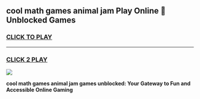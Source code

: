 
## cool math games animal jam Play Online 👋 Unblocked Games
<h3>
<a href="https://news.freeplayer.one?title=cool_math_games_animal_jam&ref=17CMG">CLICK TO PLAY</a></h3>
<hr>

<h3>
<a href="https://news.freeplayer.one?title=cool_math_games_animal_jam&ref=17CMG">CLICK 2 PLAY</a>
  
</h3>

<a href="https://news.freeplayer.one?title=cool_math_games_animal_jam&ref=17CMG/"><img src="https://clearcache.store/games.png"></a>


**cool math games animal jam games unblocked: Your Gateway to Fun and Accessible Online Gaming**
